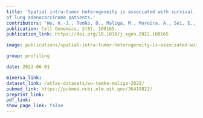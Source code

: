 ```yaml
---
title: 'Spatial intra-tumor heterogeneity is associated with survival
of lung adenocarcinoma patients.'
contributors: 'Wu, H.-J., Temko, D., Maliga, M., Moreira. A., Sei, E., Conterno Minussi, D., Dean, J., Lee, C. Xu, Q., ... Michor, F. (2022).'
publication: Cell Genomics, 2(8), 100165.
publication_link: https://doi.org/10.1016/j.xgen.2022.100165

image: publications/spatial-intra-tumor-heterogeneity-is-associated-with-survival-of-lung-adenocarcimoma-patients.jpg

group: profiling

date: 2022-06-01

minerva_link:
dataset_link: /atlas-datasets/wu-temko-maliga-2022/
pubmed_link: https://pubmed.ncbi.nlm.nih.gov/36419822/
preprint_link:
pdf_link:
show_page_link: false
---
```


